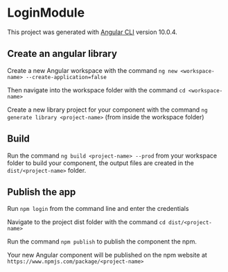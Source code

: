 # LoginModule

This project was generated with [Angular CLI](https://github.com/angular/angular-cli) version 10.0.4.

## Create an angular library

Create a new Angular workspace with the command `ng new <workspace-name> --create-application=false`

Then navigate into the workspace folder with the command `cd <workspace-name>`

Create a new library project for your component with the command `ng generate library <project-name>` (from inside the workspace folder)


## Build

Run the command `ng build <project-name> --prod` from your workspace folder to build your component, the output files are created in the `dist/<project-name>` folder.

## Publish the app

Run `npm login` from the command line and enter the credentials

Navigate to the project dist folder with the command `cd dist/<project-name>`

Run the command `npm publish` to publish the component the npm.


Your new Angular component will be published on the npm website at `https://www.npmjs.com/package/<project-name>`
